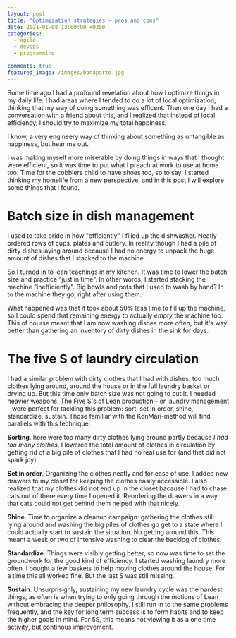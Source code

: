 ```yaml
---
layout: post
title: "Optimization strategies - pros and cons"
date: 2021-01-08 12:00:00 +0300
categories: 
  - agile
  - devops
  - programming

comments: true
featured_image: /images/bonaparte.jpg
---
```


Some time ago I had a profound revelation about how I optimize things in my daily life. I had areas where I tended to do a lot of local optimization, thinking that my way of doing something was efficent. Then one day I had a conversation with a friend about this, and I realized that instead of local efficiency, I should try to maximize my total happiness. 

I know, a very engineery way of thinking about something as untangible as happiness, but hear me out. 

I was making myself more miserable by doing things in ways that I thought were efficient, so it was time to put what I preach at work to use at home too. Time for the cobblers child to have shoes too, so to say. I started thinking my homelife from a new perspective, and in this post I will explore some things that I found. 

# Batch size in dish management

I used to take pride in how "efficiently" I filled up the dishwasher. Neatly ordered rows of cups, plates and cutlery. In reality though I had a pile of dirty dishes laying around because I had no energy to unpack the huge amount of dishes that I stacked to the machine. 

So I turned in to lean teachings in my kitchen. It was time to lower the batch size and practice "just in time". In other words, I started stacking the machine "inefficiently". Big bowls and pots that I used to wash by hand? In to the machine they go, right after using them. 

What happened was that it took about 50% less time to fill up the machine, so I could spend that remaining energy to actually *empty* the machine too. This of course meant that I am now washing dishes more often, but it's way better than gathering an inventory of dirty dishes in the sink for days.

# The five S of laundry circulation

I had a similar problem with dirty clothes that I had with dishes: too much clothes lying around, around the house or in the full laundry basket or drying up. But this time only batch size was not going to cut it. I needed heavier weapons. The Five S's of Lean production - or laundry management - were perfect for tackling this problem: sort, set in order, shine, standardize, sustain. Those familiar with the KonMari-method will find parallels with this technique. 

__Sorting__. here were too many dirty clothes lying around partly because _I had too many clothes_. I lowered the total amount of clothes in circulation by getting rid of a big pile of clothes that I had no real use for (and that did not spark joy).

__Set in order__. Organizing the clothes neatly and for ease of use. I added new drawers to my closet for keeping the clothes easily accessible. I also realized that my clothes did not end up in the closet bacause I had to chase cats out of there every time I opened it. Reordering the drawers in a way that cats could not get behind them helped with that nicely. 

__Shine__. Time to organize a cleanup campaign: gathering the clothes still lying around and washing the big piles of clothes go get to a state where I could actually start to sustain the situation. No getting around this. This meant a week or two of intensive washing to clear the backlog of clothes.  

__Standardize__. Things were visibly getting better, so now was time to set the groundwork for the good kind of efficiency. I started washing laundry more often. I bought a few baskets to help moving clothes around the house. For a time this all worked fine. But the last S was still missing. 

__Sustain__. Unsurprisignly, sustaining my new laundry cycle was the hardest things, as often is when trying to only going through the motions of Lean without embracing the deeper philosophy. I still run in to the same problems frequently, and the key for long term success is to form habits and to keep the higher goals in mind. For 5S, this means not viewing it as a one time activity, but continous improvement. 





